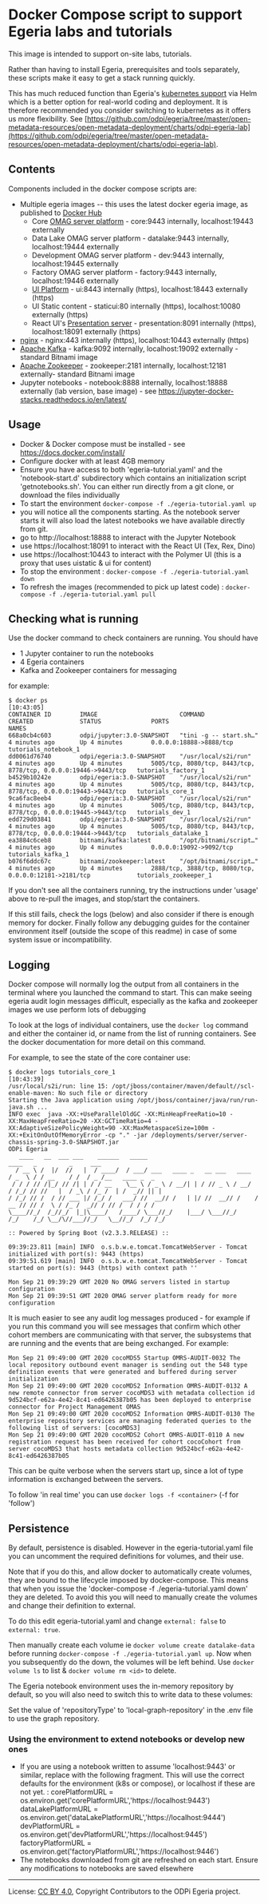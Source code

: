 <!-- SPDX-License-Identifier: CC-BY-4.0 -->
<!-- Copyright Contributors to the Egeria project. -->

# Docker Compose script to support Egeria labs and tutorials

This image is intended to support on-site labs, tutorials. 

Rather than having to install Egeria, prerequisites and tools separately, these scripts make it easy
to get a stack running quickly.

This has much reduced function than Egeria's [kubernetes support](../../charts) via Helm which is a better
option for real-world coding and deployment. 
It is therefore recommended you consider switching to kubernetes as it offers us more flexibility.
See [https://github.com/odpi/egeria/tree/master/open-metadata-resources/open-metadata-deployment/charts/odpi-egeria-lab](https://github.com/odpi/egeria/tree/master/open-metadata-resources/open-metadata-deployment/charts/odpi-egeria-lab).

## Contents

Components included in the docker compose scripts are:
 * Multiple egeria images -- this uses the latest docker egeria image, as published to [Docker Hub](https://hub.docker.com/search?q=egeria&type=image)
   - Core [OMAG server platform](../../../../open-metadata-implementation/admin-services/docs/concepts/omag-server-platform.md) - core:9443 internally, localhost:19443 externally
   - Data Lake OMAG server platform   - datalake:9443 internally, localhost:19444 externally 
   - Development OMAG server platform - dev:9443 internally, localhost:19445 externally
   - Factory OMAG server platform    - factory:9443 internally, localhost:19446 externally
   - [UI Platform](../../../../open-metadata-implementation/user-interfaces)   - ui:8443 internally (https), localhost:18443 externally (https)
   - UI Static content     - staticui:80 internally (https), localhost:10080 externally (https)
   - React UI's [Presentation server](../../../../open-metadata-implementation/admin-services/docs/concepts/presentation-server.md)       - presentation:8091 internally (https), localhost:18091 externally (https) 
 * [nginx](https://nginx.org/en/)  - nginx:443 internally (https), localhost:10443 externally (https)
 * [Apache Kafka](../../../../developer-resources/tools/Apache-Kafka.md) - kafka:9092 internally, localhost:19092 externally - standard Bitnami image
 * [Apache Zookeeper](../../../../developer-resources/tools/Apache-Kafka.md) - zookeeper:2181 internally, localhost:12181 externally- standard Bitnami image
 * Jupyter notebooks - notebook:8888 internally, localhost:18888 externally (lab version, base image) - see https://jupyter-docker-stacks.readthedocs.io/en/latest/

## Usage

 - Docker & Docker compose must be installed - see https://docs.docker.com/install/
 - Configure docker with at least 4GB memory
 - Ensure you have access to both 'egeria-tutorial.yaml' and the 'notebook-start.d' subdirectory 
 which contains an initialization script 'getnotebooks.sh'. You can either run directly from a git 
 clone, or download the files individually
 - To start the environment `docker-compose -f ./egeria-tutorial.yaml up`
 - you will notice all the components starting. As the notebook server starts it will also load
   the latest notebooks we have available directly from git.
 - go to http://localhost:18888 to interact with the Jupyter Notebook
 - use https://localhost:18091 to interact with the React UI (Tex, Rex, Dino)
 - use https://localhost:10443 to interact with the Polymer UI (this is a proxy that uses uistatic & ui for content)
 - To stop the environment : `docker-compose -f ./egeria-tutorial.yaml down`
 - To refresh the images (recommended to pick up latest code) : `docker-compose -f ./egeria-tutorial.yaml pull`
 
 ## Checking what is running
 
 Use the docker command to check containers are running. You should have
 * 1 Jupyter container to run the notebooks
 * 4 Egeria containers
 * Kafka and Zookeeper containers for messaging
 
 for example:
 ```
$ docker ps                                                                                                                                                                                                                                                                                                                            [10:43:05]
CONTAINER ID        IMAGE                       COMMAND                  CREATED             STATUS              PORTS                                                             NAMES
668a0cb4c603        odpi/jupyter:3.0-SNAPSHOT   "tini -g -- start.sh…"   4 minutes ago       Up 4 minutes        0.0.0.0:18888->8888/tcp                                           tutorials_notebook_1
dd0061d76740        odpi/egeria:3.0-SNAPSHOT    "/usr/local/s2i/run"     4 minutes ago       Up 4 minutes        5005/tcp, 8080/tcp, 8443/tcp, 8778/tcp, 0.0.0.0:19446->9443/tcp   tutorials_factory_1
b4529b10242e        odpi/egeria:3.0-SNAPSHOT    "/usr/local/s2i/run"     4 minutes ago       Up 4 minutes        5005/tcp, 8080/tcp, 8443/tcp, 8778/tcp, 0.0.0.0:19443->9443/tcp   tutorials_core_1
9ca6fac8eeb4        odpi/egeria:3.0-SNAPSHOT    "/usr/local/s2i/run"     4 minutes ago       Up 4 minutes        5005/tcp, 8080/tcp, 8443/tcp, 8778/tcp, 0.0.0.0:19445->9443/tcp   tutorials_dev_1
edd729d03841        odpi/egeria:3.0-SNAPSHOT    "/usr/local/s2i/run"     4 minutes ago       Up 4 minutes        5005/tcp, 8080/tcp, 8443/tcp, 8778/tcp, 0.0.0.0:19444->9443/tcp   tutorials_datalake_1
ea3884c6ceb8        bitnami/kafka:latest        "/opt/bitnami/script…"   4 minutes ago       Up 4 minutes        0.0.0.0:19092->9092/tcp                                           tutorials_kafka_1
b076f6ddc67c        bitnami/zookeeper:latest    "/opt/bitnami/script…"   4 minutes ago       Up 4 minutes        2888/tcp, 3888/tcp, 8080/tcp, 0.0.0.0:12181->2181/tcp             tutorials_zookeeper_1

```

If you don't see all the containers running, try the instructions under 'usage' above to re-pull the images, and stop/start
the containers. 

If this still fails, check the logs (below) and also consider if there is enough memory for docker. Finally follow any 
debugging guides for the container environment itself (outside the scope of this readme) in case of some system
issue or incompatibility.

 ## Logging
 
 Docker compose will normally log the output from all containers in the terminal where you launched the command
 to start. This can make seeing egeria audit login messages difficult, especially as the kafka and zookeeper
 images we use perform lots of debugging
 
 To look at the logs of individual containers, use the `docker log` command and either the container id, or name from the list 
 of running containers. See the docker documentation for more detail on this command.
 
 For example, to see the state of the core container use:
 ```
$ docker logs tutorials_core_1                                                                                                                                                                                                                                                                                                         [10:43:39]
/usr/local/s2i/run: line 15: /opt/jboss/container/maven/default//scl-enable-maven: No such file or directory
Starting the Java application using /opt/jboss/container/java/run/run-java.sh ...
INFO exec  java -XX:+UseParallelOldGC -XX:MinHeapFreeRatio=10 -XX:MaxHeapFreeRatio=20 -XX:GCTimeRatio=4 -XX:AdaptiveSizePolicyWeight=90 -XX:MaxMetaspaceSize=100m -XX:+ExitOnOutOfMemoryError -cp "." -jar /deployments/server/server-chassis-spring-3.0-SNAPSHOT.jar  
 ODPi Egeria
    ____   __  ___ ___    ______   _____                                 ____   _         _     ___
   / __ \ /  |/  //   |  / ____/  / ___/ ___   ____ _   __ ___   ____   / _  \ / / __    / /  / _ /__   ____ _  _
  / / / // /|_/ // /| | / / __    \__ \ / _ \ / __/| | / // _ \ / __/  / /_/ // //   |  / _\ / /_ /  | /  _// || |
 / /_/ // /  / // ___ |/ /_/ /   ___/ //  __// /   | |/ //  __// /    /  __ // // /  \ / /_ /  _// / // /  / / / /
 \____//_/  /_//_/  |_|\____/   /____/ \___//_/    |___/ \___//_/    /_/    /_/ \__/\//___//_/   \__//_/  /_/ /_/

 :: Powered by Spring Boot (v2.3.3.RELEASE) ::

09:39:23.811 [main] INFO  o.s.b.w.e.tomcat.TomcatWebServer - Tomcat initialized with port(s): 9443 (https)
09:39:51.619 [main] INFO  o.s.b.w.e.tomcat.TomcatWebServer - Tomcat started on port(s): 9443 (https) with context path ''

Mon Sep 21 09:39:29 GMT 2020 No OMAG servers listed in startup configuration
Mon Sep 21 09:39:51 GMT 2020 OMAG server platform ready for more configuration
```
It is much easier to see any audit log messages produced - for example if you run this command you will see messages that
confirm which other cohort members are communicating with that server, the subsystems that are running
and the events that are being exchanged.  For example:

```
Mon Sep 21 09:49:00 GMT 2020 cocoMDS5 Startup OMRS-AUDIT-0032 The local repository outbound event manager is sending out the 548 type definition events that were generated and buffered during server initialization
Mon Sep 21 09:49:00 GMT 2020 cocoMDS2 Information OMRS-AUDIT-0132 A new remote connector from server cocoMDS3 with metadata collection id 9d524bcf-e62a-4e42-8c41-ed6426387b05 has been deployed to enterprise connector for Project Management OMAS
Mon Sep 21 09:49:00 GMT 2020 cocoMDS2 Information OMRS-AUDIT-0130 The enterprise repository services are managing federated queries to the following list of servers: [cocoMDS3]
Mon Sep 21 09:49:00 GMT 2020 cocoMDS2 Cohort OMRS-AUDIT-0110 A new registration request has been received for cohort cocoCohort from server cocoMDS3 that hosts metadata collection 9d524bcf-e62a-4e42-8c41-ed6426387b05
```
This can be quite verbose when the servers start up, since a lot of type information is exchanged between the servers. 

To follow 'in real time' you can use `docker logs -f <container>` (-f for 'follow')

## Persistence
By default, persistence is disabled. However in the egeria-tutorial.yaml file you can uncomment the required 
definitions for volumes, and their use. 

Note that if you do this, and allow docker to automatically create volumes, they are bound to the lifecycle imposed by docker-compose. This means that when you issue the 'docker-compose -f ./egeria-tutorial.yaml down' they are deleted. To avoid this you will need to manually create the volumes and change their definition to external.

To do this edit egeria-tutorial.yaml and change `external: false` to `external: true`.

Then manually create each volume ie `docker volume create datalake-data` before running `docker-compose -f ./egeria-tutorial.yaml up`. Now when you subsequently do the down, the volumes will be left behind. Use `docker volume ls` to list & `docker volume rm <id>` to delete.

The Egeria notebook environment uses the in-memory repository by default, so you will also need to switch this to write data to these volumes:

Set the value of 'repositoryType' to 'local-graph-repository' in the .env file to use the graph repository.

 ### Using the environment to extend notebooks or develop new ones
 
  - If you are using a notebook written to assume 'localhost:9443' or similar, replace with the following fragment. This will use the correct defaults for the environment (k8s or compose), or localhost if these are not yet. :
  corePlatformURL     = os.environ.get('corePlatformURL','https://localhost:9443')
  dataLakePlatformURL = os.environ.get('dataLakePlatformURL','https://localhost:9444')
  devPlatformURL      = os.environ.get('devPlatformURL','https://localhost:9445')
  factoryPlatformURL  = os.environ.get('factoryPlatformURL','https://localhost:9446')
 - The notebooks downloaded from git are refreshed on each start. Ensure any modifications to notebooks are saved elsewhere




----
License: [CC BY 4.0](https://creativecommons.org/licenses/by/4.0/),
Copyright Contributors to the ODPi Egeria project.
